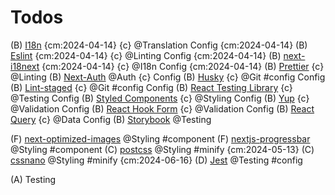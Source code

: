 # Todos

(B) [I18n](https://i18next.com) {cm:2024-04-14} {c} @Translation
    Config {cm:2024-04-14} 
(B) [Eslint](https://www.npmjs.com/package/eslint) {cm:2024-04-14} {c} @Linting
    Config {cm:2024-04-14}
(B) [next-i18next](https://github.com/i18next/next-i18next) {cm:2024-04-14} {c} @I18n 
    Config {cm:2024-04-14}
(B) [Prettier](https://www.npmjs.com/package/prettier) {c} @Linting
(B) [Next-Auth](https://next-auth.js.org/getting-started/example) @Auth {c}
    Config
(B) [Husky](https://www.npmjs.com/package/husky) {c} @Git #config
    Config
(B) [Lint-staged](https://www.npmjs.com/package/lint-staged) {c} @Git #config
    Config
(B) [React Testing Library](https://www.npmjs.com/package/@testing-library/react) {c} @Testing
    Config
(B) [Styled Components](https://www.npmjs.com/package/styled-components) {c} @Styling
    Config
(B) [Yup](https://www.npmjs.com/package/yup) {c} @Validation
    Config
(B) [React Hook Form](https://www.npmjs.com/package/react-hook-form) {c} @Validation
    Config
(B) [React Query](https://www.npmjs.com/package/react-query) {c} @Data
    Config
(B) [Storybook](https://www.npmjs.com/package/storybook) @Testing 

(F) [next-optimized-images](https://www.npmjs.com/package/next-optimized-images) @Styling #component
(F) [nextjs-progressbar](https://www.npmjs.com/package/nextjs-progressbar) @Styling #component
(C) [postcss]( https://www.npmjs.com/package/postcss) @Styling #minify {cm:2024-05-13}
(C) [cssnano](https://www.npmjs.com/package/cssnano) @Styling #minify {cm:2024-06-16}
(D) [Jest](https://www.npmjs.com/package/jest) @Testing #config 



(A) Testing
